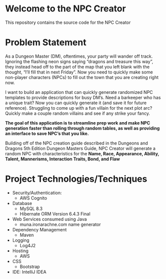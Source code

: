 # Welcome to the NPC Creator

This repository contains the source code for the NPC Creator

# Problem Statement

As a Dungeon Master (DM), oftentimes, your party will wander off track. Ignoring the flashing neon signs saying “dragons 
and treasure this way”, they instead head off to the part of the map that you left blank with the thought, “I’ll fill 
that in next Friday”. Now you need to quickly make some non-player characters (NPCs) to fill out the town that you are 
creating right now.

I want to build an application that can quickly generate randomized NPC templates to provide descriptions for busy DM’s. 
Need a barkeeper who has a unique trait? Now you can quickly generate it (and save it for future reference). 
Struggling to come up with a fun villain for the next plot arc? Quickly make a couple random villains and see if any 
strike your fancy.

**The goal of this application is to streamline prep work and make NPC generation faster than rolling through random 
tables, as well as providing an interface to save NPC’s that you like.**

Building off of the NPC creation guide described in the Dungeons and Dragons 5th Edition Dungeon Masters Guide, 
NPC Creator will generate a random NPC with characteristics for the **Name, Race, Appearance, Ability, Talent, 
Mannerisms, Interaction Traits, Bond, and Flaw**

# Project Technologies/Techniques
- Security/Authentication:
  - AWS Cognito
- Database
  - MySQL 8.3
  - Hibernate ORM Version 6.4.3 Final
- Web Services consumed using Java
  - muna.ironarachne.com name generator
- Dependency Management
  - Maven
- Logging
  - Log4J2
- Hosting
  - AWS
- CSS
  - Bootstrap
- IDE: IntelliJ IDEA